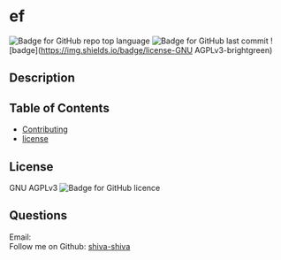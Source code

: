 
# ef

   ![Badge for GitHub repo top language](https://img.shields.io/github/languages/top/shiva-shiva/readmeGenerator?style=flat&logo=appveyor) ![Badge for GitHub last commit](https://img.shields.io/github/last-commit/shiva-shiva/readmeGenerator?style=flat&logo=appveyor)
   ![badge](https://img.shields.io/badge/license-GNU AGPLv3-brightgreen)<br />


   ## Description 
   

  ## Table of Contents
* [Contributing](#contributing )
* [license](#license)
## License
GNU AGPLv3
       ![Badge for GitHub licence](https://img.shields.io/github/license/shiva-shiva/readmeGenerator?style=flat&logo=appveyor)
      
## Questions
Email:  
Follow me on Github: [shiva-shiva](http://github.com/shiva-shiva)